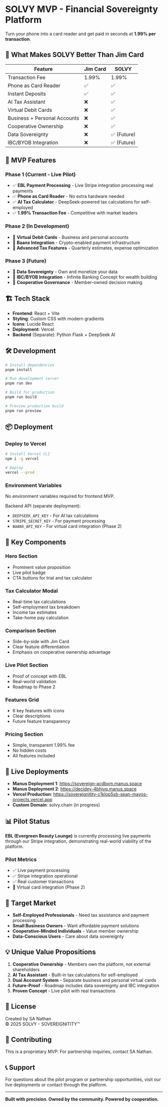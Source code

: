 # SOLVY MVP - Financial Sovereignty Platform

Turn your phone into a card reader and get paid in seconds at **1.99% per transaction**.

## 🎯 What Makes SOLVY Better Than Jim Card

| Feature | Jim Card | SOLVY |
|---------|----------|-------|
| Transaction Fee | 1.99% | 1.99% |
| Phone as Card Reader | ✅ | ✅ |
| Instant Deposits | ✅ | ✅ |
| AI Tax Assistant | ❌ | ✅ |
| Virtual Debit Cards | ❌ | ✅ |
| Business + Personal Accounts | ❌ | ✅ |
| Cooperative Ownership | ❌ | ✅ |
| Data Sovereignty | ❌ | ✅ (Future) |
| IBC/BYOB Integration | ❌ | ✅ (Future) |

## 🚀 MVP Features

### Phase 1 (Current - Live Pilot)
- ✅ **EBL Payment Processing** - Live Stripe integration processing real payments
- ✅ **Phone as Card Reader** - No extra hardware needed
- ✅ **AI Tax Calculator** - DeepSeek-powered tax calculations for self-employed
- ✅ **1.99% Transaction Fee** - Competitive with market leaders

### Phase 2 (In Development)
- 🔄 **Virtual Debit Cards** - Business and personal accounts
- 🔄 **Baanx Integration** - Crypto-enabled payment infrastructure
- 🔄 **Advanced Tax Features** - Quarterly estimates, expense optimization

### Phase 3 (Future)
- 📅 **Data Sovereignty** - Own and monetize your data
- 📅 **IBC/BYOB Integration** - Infinite Banking Concept for wealth building
- 📅 **Cooperative Governance** - Member-owned decision making

## 🏗️ Tech Stack

- **Frontend**: React + Vite
- **Styling**: Custom CSS with modern gradients
- **Icons**: Lucide React
- **Deployment**: Vercel
- **Backend** (Separate): Python Flask + DeepSeek AI

## 🛠️ Development

```bash
# Install dependencies
pnpm install

# Run development server
pnpm run dev

# Build for production
pnpm run build

# Preview production build
pnpm run preview
```

## 📦 Deployment

### Deploy to Vercel

```bash
# Install Vercel CLI
npm i -g vercel

# Deploy
vercel --prod
```

### Environment Variables

No environment variables required for frontend MVP.

Backend API (separate deployment):
- `DEEPSEEK_API_KEY` - For AI tax calculations
- `STRIPE_SECRET_KEY` - For payment processing
- `BAANX_API_KEY` - For virtual card integration (Phase 2)

## 🎨 Key Components

### Hero Section
- Prominent value proposition
- Live pilot badge
- CTA buttons for trial and tax calculator

### Tax Calculator Modal
- Real-time tax calculations
- Self-employment tax breakdown
- Income tax estimates
- Take-home pay calculation

### Comparison Section
- Side-by-side with Jim Card
- Clear feature differentiation
- Emphasis on cooperative ownership advantage

### Live Pilot Section
- Proof of concept with EBL
- Real-world validation
- Roadmap to Phase 2

### Features Grid
- 6 key features with icons
- Clear descriptions
- Future feature transparency

### Pricing Section
- Simple, transparent 1.99% fee
- No hidden costs
- All features included

## 🔗 Live Deployments

- **Manus Deployment 1**: https://sovereign-acdbxm.manus.space
- **Manus Deployment 2**: https://decidey-4bhjvq.manus.space
- **Vercel Production**: https://sovereignitity-c1klop5sb-sean-mayos-projects.vercel.app
- **Custom Domain**: solvy.chain (in progress)

## 📊 Pilot Status

**EBL (Evergreen Beauty Lounge)** is currently processing live payments through our Stripe integration, demonstrating real-world viability of the platform.

### Pilot Metrics
- ✅ Live payment processing
- ✅ Stripe integration operational
- ✅ Real customer transactions
- 🔄 Virtual card integration (Phase 2)

## 🎯 Target Market

- **Self-Employed Professionals** - Need tax assistance and payment processing
- **Small Business Owners** - Want affordable payment solutions
- **Cooperative-Minded Individuals** - Value member ownership
- **Data-Conscious Users** - Care about data sovereignty

## 💡 Unique Value Propositions

1. **Cooperative Ownership** - Members own the platform, not external shareholders
2. **AI Tax Assistant** - Built-in tax calculations for self-employed
3. **Dual Account System** - Separate business and personal virtual cards
4. **Future-Proof** - Roadmap includes data sovereignty and IBC integration
5. **Proven Concept** - Live pilot with real transactions

## 📝 License

Created by SA Nathan  
© 2025 SOLVY - SOVEREIGNITITY™

## 🤝 Contributing

This is a proprietary MVP. For partnership inquiries, contact SA Nathan.

## 📞 Support

For questions about the pilot program or partnership opportunities, visit our live deployments or contact through the platform.

---

**Built with precision. Owned by the community. Powered by cooperation.**

